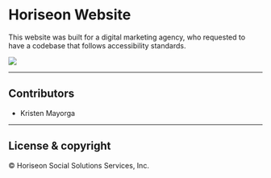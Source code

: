 
# Horiseon Website

 This website was built for a digital marketing agency, who requested to have a codebase that follows accessibility standards. 

 ![]("../images/digital-marketing-meeting.jpg")

---

## Contributors
- Kristen Mayorga 

---
## License & copyright

&copy; Horiseon Social Solutions Services, Inc. 